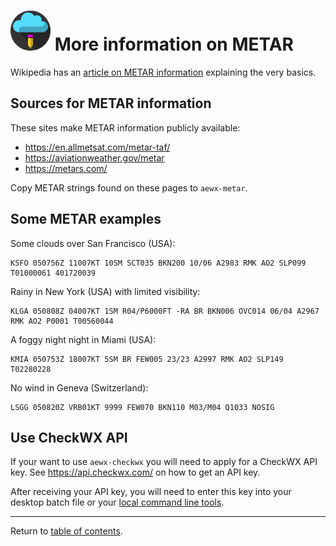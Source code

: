 ![](./favicon-64x64.png) More information on METAR
==================================================

Wikipedia has an [article on METAR information](https://en.wikipedia.org/wiki/METAR) explaining the very basics.

Sources for METAR information
-----------------------------

These sites make METAR information publicly available:

* https://en.allmetsat.com/metar-taf/
* https://aviationweather.gov/metar
* https://metars.com/

Copy METAR strings found on these pages to `aewx-metar`.

Some METAR examples
-------------------

Some clouds over San Francisco (USA):

```
KSFO 050756Z 11007KT 10SM SCT035 BKN200 10/06 A2983 RMK AO2 SLP099 T01000061 401720039
```

Rainy in New York (USA) with limited visibility:

```
KLGA 050808Z 04007KT 1SM R04/P6000FT -RA BR BKN006 OVC014 06/04 A2967 RMK AO2 P0001 T00560044
```

A foggy night night in Miami (USA):

```
KMIA 050753Z 18007KT 5SM BR FEW005 23/23 A2997 RMK AO2 SLP149 T02280228 
```

No wind in Geneva (Switzerland):

```
LSGG 050820Z VRB01KT 9999 FEW070 BKN110 M03/M04 Q1033 NOSIG
```

Use CheckWX API
---------------

If your want to use `aewx-checkwx` you will need to apply for a CheckWX API key. See https://api.checkwx.com/ on how to get an API key.

After receiving your API key, you will need to enter this key into your desktop batch file or your [local command line tools](command-line.md).

---

Return to [table of contents](README.md).
